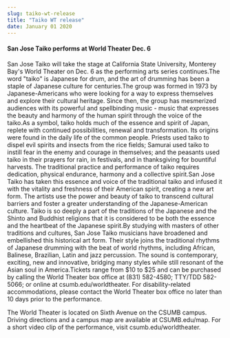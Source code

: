 ```yaml
---
slug: taiko-wt-release
title: "Taiko WT release"
date: January 01 2020
---
```


<h4>San Jose Taiko performs at World Theater Dec. 6</h4><p>San Jose Taiko will take the stage at California State University, Monterey Bay's World Theater on Dec. 6 as the performing arts series continues.The word "taiko" is Japanese for drum, and the art of drumming has been a staple of Japanese culture for centuries.The group was formed in 1973 by Japanese-Americans who were looking for a way to express themselves and explore their cultural heritage. Since then, the group has mesmerized audiences with its powerful and spellbinding music - music that expresses the beauty and harmony of the human spirit through the voice of the taiko.As a symbol, taiko holds much of the essence and spirit of Japan, replete with continued possibilities, renewal and transformation. Its origins were found in the daily life of the common people. Priests used taiko to dispel evil spirits and insects from the rice fields; Samurai used taiko to instill fear in the enemy and courage in themselves; and the peasants used taiko in their prayers for rain, in festivals, and in thanksgiving for bountiful harvests. The traditional practice and performance of taiko requires dedication, physical endurance, harmony and a collective spirit.San Jose Taiko has taken this essence and voice of the traditional taiko and infused it with the vitality and freshness of their American spirit, creating a new art form. The artists use the power and beauty of taiko to transcend cultural barriers and foster a greater understanding of the Japanese-American culture. Taiko is so deeply a part of the traditions of the Japanese and the Shinto and Buddhist religions that it is considered to be both the essence and the heartbeat of the Japanese spirit.By studying with masters of other traditions and cultures, San Jose Taiko musicians have broadened and embellished this historical art form. Their style joins the traditional rhythms of Japanese drumming with the beat of world rhythms, including African, Balinese, Brazilian, Latin and jazz percussion. The sound is contemporary, exciting, new and innovative, bridging many styles while still resonant of the Asian soul in America.Tickets range from $10 to $25 and can be purchased by calling the World Theater box office at (831) 582-4580; TTY/TDD 582-5066; or online at csumb.edu/worldtheater. For disability-related accommodations, please contact the World Theater box office no later than 10 days prior to the performance.
</p><p>The World Theater is located on Sixth Avenue on the CSUMB campus. Driving directions and a campus map are available at CSUMB.edu/map. For a short video clip of the performance, visit csumb.edu/worldtheater.
</p>
